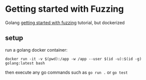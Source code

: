 # Getting started with Fuzzing

Golang [getting started with fuzzing]() tutorial, but dockerized

## setup

run a golang docker container:
```
docker run -it -v $(pwd):/app -w /app --user $(id -u):$(id -g) golang:latest bash
```

then execute any go commands such as `go run .` or `go test`
